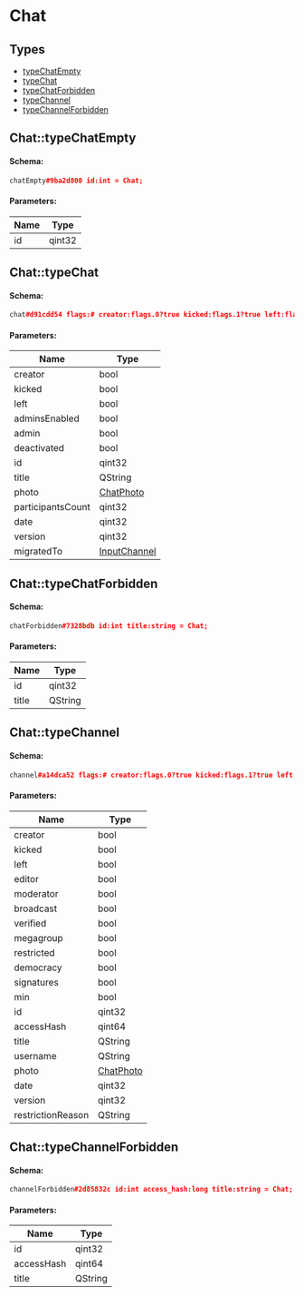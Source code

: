 # Chat

## Types

* [typeChatEmpty](#chattypechatempty)
* [typeChat](#chattypechat)
* [typeChatForbidden](#chattypechatforbidden)
* [typeChannel](#chattypechannel)
* [typeChannelForbidden](#chattypechannelforbidden)

## Chat::typeChatEmpty

#### Schema:

```c++
chatEmpty#9ba2d800 id:int = Chat;
```

#### Parameters:

|Name|Type|
|----|----|
|id|qint32|

## Chat::typeChat

#### Schema:

```c++
chat#d91cdd54 flags:# creator:flags.0?true kicked:flags.1?true left:flags.2?true admins_enabled:flags.3?true admin:flags.4?true deactivated:flags.5?true id:int title:string photo:ChatPhoto participants_count:int date:int version:int migrated_to:flags.6?InputChannel = Chat;
```

#### Parameters:

|Name|Type|
|----|----|
|creator|bool|
|kicked|bool|
|left|bool|
|adminsEnabled|bool|
|admin|bool|
|deactivated|bool|
|id|qint32|
|title|QString|
|photo|[ChatPhoto](chatphoto.md)|
|participantsCount|qint32|
|date|qint32|
|version|qint32|
|migratedTo|[InputChannel](inputchannel.md)|

## Chat::typeChatForbidden

#### Schema:

```c++
chatForbidden#7328bdb id:int title:string = Chat;
```

#### Parameters:

|Name|Type|
|----|----|
|id|qint32|
|title|QString|

## Chat::typeChannel

#### Schema:

```c++
channel#a14dca52 flags:# creator:flags.0?true kicked:flags.1?true left:flags.2?true editor:flags.3?true moderator:flags.4?true broadcast:flags.5?true verified:flags.7?true megagroup:flags.8?true restricted:flags.9?true democracy:flags.10?true signatures:flags.11?true min:flags.12?true id:int access_hash:flags.13?long title:string username:flags.6?string photo:ChatPhoto date:int version:int restriction_reason:flags.9?string = Chat;
```

#### Parameters:

|Name|Type|
|----|----|
|creator|bool|
|kicked|bool|
|left|bool|
|editor|bool|
|moderator|bool|
|broadcast|bool|
|verified|bool|
|megagroup|bool|
|restricted|bool|
|democracy|bool|
|signatures|bool|
|min|bool|
|id|qint32|
|accessHash|qint64|
|title|QString|
|username|QString|
|photo|[ChatPhoto](chatphoto.md)|
|date|qint32|
|version|qint32|
|restrictionReason|QString|

## Chat::typeChannelForbidden

#### Schema:

```c++
channelForbidden#2d85832c id:int access_hash:long title:string = Chat;
```

#### Parameters:

|Name|Type|
|----|----|
|id|qint32|
|accessHash|qint64|
|title|QString|

